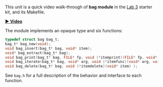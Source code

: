 This unit is a quick video walk-through of **bag module** in the [Lab 3](https://github.com/CS50DartmouthFA25/home/blob/main/labs/lab3) starter kit, and its Makefile.

**[:arrow_forward: Video](https://dartmouth.hosted.panopto.com/Panopto/Pages/Viewer.aspx?id=c55eb0b8-0067-4118-a5be-ad0d0107a0b7)**

The module implements an opaque type and six functions:

```c
typedef struct bag bag_t;
bag_t* bag_new(void);
void bag_insert(bag_t* bag, void* item);
void* bag_extract(bag_t* bag);
void bag_print(bag_t* bag, FILE* fp, void (*itemprint)(FILE* fp, void* item));
void bag_iterate(bag_t* bag, void* arg, void (*itemfunc)(void* arg, void* item) );
void bag_delete(bag_t* bag, void (*itemdelete)(void* item) );
```

See `bag.h` for a full description of the behavior and interface to each function.
